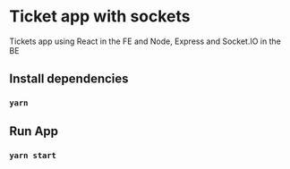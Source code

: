 # Ticket app with sockets

Tickets app using React in the FE and Node, Express and Socket.IO in the BE

## Install dependencies

### `yarn`

## Run App

### `yarn start`

